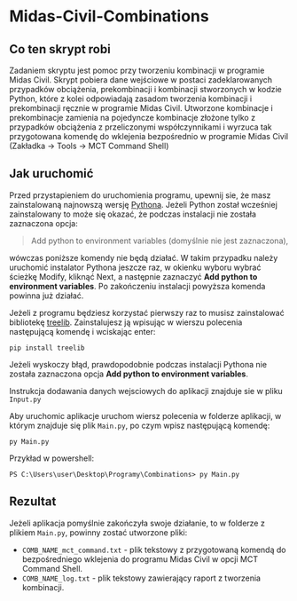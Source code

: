 # Midas-Civil-Combinations

## Co ten skrypt robi

Zadaniem skryptu jest pomoc przy tworzeniu kombinacji w programie Midas Civil. Skrypt pobiera dane wejściowe w postaci
zadeklarowanych przypadków obciążenia, prekombinacji i kombinacji stworzonych w kodzie Python, które z kolei
odpowiadają zasadom tworzenia kombinacji i prekombinacji ręcznie w programie Midas Civil. Utworzone kombinacje
i prekombinacje zamienia na pojedyncze kombinacje złożone tylko z przypadków obciążenia z przeliczonymi współczynnikami 
i wyrzuca tak przygotowana komendę do wklejenia bezpośrednio w programie Midas Civil (Zakładka -> Tools -> 
MCT Command Shell)

## Jak uruchomić 

Przed przystapieniem do uruchomienia programu, upewnij sie, że masz zainstalowaną najnowszą wersję [Pythona](https://www.python.org/downloads/). Jeżeli Python został wcześniej zainstalowany to może się okazać, że podczas instalacji nie została zaznaczona opcja:

> Add python to environment variables (domyślnie nie jest zaznaczona), 

wówczas poniższe komendy nie będą działać. W takim przypadku należy uruchomić instalator Pythona jeszcze raz, w okienku wyboru wybrać ścieżkę Modify, kliknąć Next, a następnie zaznaczyć **Add python to environment variables**. Po zakończeniu instalacji powyższa komenda powinna już działać.

Jeżeli z programu będziesz korzystać pierwszy raz to musisz zainstalować bibliotekę [treelib](https://treelib.readthedocs.io/en/latest/). Zainstalujesz ją wpisując w wierszu polecenia następującą komendę i wciskając enter:

`pip install treelib`

Jeżeli wyskoczy błąd, prawdopodobnie podczas instalacji Pythona nie została zaznaczona opcja **Add python to environment variables**.

Instrukcja dodawania danych wejsciowych do aplikacji znajduje sie w pliku `Input.py`

Aby uruchomic aplikacje uruchom wiersz polecenia w folderze aplikacji, w którym znajduje się plik `Main.py`, 
po czym wpisz następującą komendę:

`py Main.py`

Przykład w powershell:

`PS C:\Users\user\Desktop\Programy\Combinations> py Main.py`

## Rezultat

Jeżeli aplikacja pomyślnie zakończyła swoje działanie, to w folderze z plikiem `Main.py`, powinny zostać utworzone pliki:
- `COMB_NAME_mct_command.txt` - plik tekstowy z przygotowaną komendą do bezpośredniego wklejenia do programu Midas Civil 
w opcji MCT Command Shell.
- `COMB_NAME_log.txt` - plik tekstowy zawierający raport z tworzenia kombinacji.
